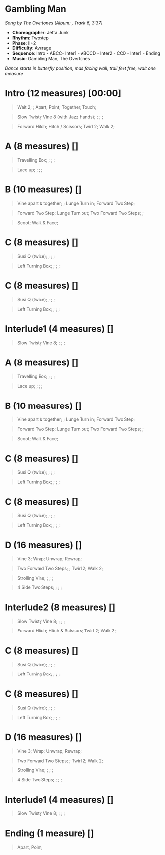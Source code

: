 # Gambling Man
*Song by The Overtones (Album: , Track 6, 3:37)*

* **Choreographer**: Jetta Junk
* **Rhythm**: Twostep
* **Phase**: II+2
* **Difficulty**: Average
* **Sequence**: Intro - ABCC- Inter1 - ABCCD - Inter2 - CCD - Inter1 - Ending
* **Music**: Gambling Man, The Overtones

*Dance starts in butterfly position, man facing wall, trail feet free, wait one measure*

# Intro (12 measures) [00:00]

> Wait 2; ; Apart, Point; Together, Touch;

> Slow Twisty Vine 8 (with Jazz Hands); ; ; ;

> Forward Hitch; Hitch / Scissors; Twirl 2; Walk 2;

# A (8 measures) []

> Travelling Box; ; ; ;

> Lace up; ; ; ;

# B (10 measures) []

> Vine apart & together; ; Lunge Turn in; Forward Two Step;

> Forward Two Step; Lunge Turn out; Two Forward Two Steps; ;

> Scoot; Walk & Face;

# C (8 measures) []

> Susi Q (twice); ; ; ;

> Left Turning Box; ; ; ;

# C (8 measures) []

> Susi Q (twice); ; ; ;

> Left Turning Box; ; ; ;

# Interlude1 (4 measures) []

> Slow Twisty Vine 8; ; ; ;

# A (8 measures) []

> Travelling Box; ; ; ;

> Lace up; ; ; ;

# B (10 measures) []

> Vine apart & together; ; Lunge Turn in; Forward Two Step;

> Forward Two Step; Lunge Turn out; Two Forward Two Steps; ;

> Scoot; Walk & Face;

# C (8 measures) []

> Susi Q (twice); ; ; ;

> Left Turning Box; ; ; ;

# C (8 measures) []

> Susi Q (twice); ; ; ;

> Left Turning Box; ; ; ;

# D (16 measures) []

> Vine 3; Wrap; Unwrap; Rewrap;

> Two Forward Two Steps; ; Twirl 2; Walk 2;

> Strolling Vine; ; ; ;

> 4 Side Two Steps; ; ; ;

# Interlude2 (8 measures) []

> Slow Twisty Vine 8; ; ; ;

> Forward Hitch; Hitch & Scissors; Twirl 2; Walk 2;

# C (8 measures) []

> Susi Q (twice); ; ; ;

> Left Turning Box; ; ; ;

# C (8 measures) []

> Susi Q (twice); ; ; ;

> Left Turning Box; ; ; ;

# D (16 measures) []

> Vine 3; Wrap; Unwrap; Rewrap;

> Two Forward Two Steps; ; Twirl 2; Walk 2;

> Strolling Vine; ; ; ;

> 4 Side Two Steps; ; ; ;

# Interlude1 (4 measures) []

> Slow Twisty Vine 8; ; ; ;

# Ending (1 measure) []

> Apart, Point;


